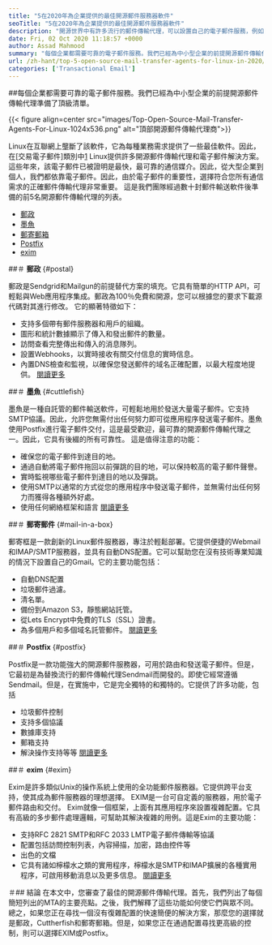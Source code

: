```yaml
---
title: "5在2020年為企業提供的最佳開源郵件服務器軟件" 
seoTitle: "5在2020年為企業提供的最佳開源郵件服務器軟件" 
description: "開源世界中有許多流行的郵件傳輸代理，可以設置自己的電子郵件服務，例如Gmail。我們已經入圍了前5個郵件服務器。" 
date: Fri, 02 Oct 2020 11:18:57 +0000
author: Assad Mahmood
summary: "每個企業都需要可靠的電子郵件服務。我們已經為中小型企業的前提開源郵件傳輸代理準備了頂級清單。" 
url: /zh-hant/top-5-open-source-mail-transfer-agents-for-linux-in-2020/
categories: ['Transactional Email']
---
```


##每個企業都需要可靠的電子郵件服務。我們已經為中小型企業的前提開源郵件傳輸代理準備了頂級清單。

{{< figure align=center src="images/Top-Open-Source-Mail-Transfer-Agents-For-Linux-1024x536.png" alt="頂部開源郵件傳輸代理商">}}

Linux在互聯網上壟斷了該軟件，它為每種業務需求提供了一些最佳軟件。因此，在[交易電子郵件]類別中[1] Linux提供許多開源郵件傳輸代理和電子郵件解決方案。
這些年來，該電子郵件已被證明是最快，最可靠的通信媒介。因此，從大型企業到個人，我們都依靠電子郵件。因此，由於電子郵件的重要性，選擇符合您所有通信需求的正確郵件傳輸代理非常重要。
這是我們團隊經過數十封郵件輸送軟件後準備的前5名開源郵件傳輸代理的列表。
  * [郵政][2]
  * [墨魚][3]
  * [郵寄郵箱][4]
  * [Postfix][5]
  * [exim][6]


##＃ **郵政** {#postal}

郵政是Sendgrid和Mailgun的前提替代方案的填充。它具有簡單的HTTP API，可輕鬆與Web應用程序集成。郵政為100％免費和開源，您可以根據您的要求下載源代碼對其進行修改。
它的顯著特徵如下：
* 支持多個帶有郵件服務器和用戶的組織。
* 圖形和統計數據顯示了傳入和發出郵件的數量。
* 訪問查看完整傳出和傳入的消息隊列。
* 設置Webhooks，以實時接收有關交付信息的實時信息。
* 內置DNS檢查和監視，以確保您發送郵件的域名正確配置，以最大程度地提供。
    [閱讀更多][7]


##＃ **墨魚** {#cuttlefish}

墨魚是一種自託管的郵件輸送軟件，可輕鬆地用於發送大量電子郵件。它支持SMTP協議。因此，允許您無需付出任何努力即可從應用程序發送電子郵件。墨魚使用Postfix進行電子郵件交付，這是最受歡迎，最可靠的開源郵件傳輸代理之一。因此，它具有後綴的所有可靠性。
這是值得注意的功能：
* 確保您的電子郵件到達目的地。
* 通過自動將電子郵件拖回以前彈跳的目的地，可以保持較高的電子郵件聲譽。
* 實時監視哪些電子郵件到達目的地以及彈跳。
* 使用SMTP以通常的方式從您的應用程序中發送電子郵件，並無需付出任何努力而獲得各種額外好處。
* 使用任何網絡框架和語言
    [閱讀更多][8]


##＃ **郵寄郵件** {#mail-in-a-box}

郵寄框是一款創新的Linux郵件服務器，專注於輕鬆部署。它提供便捷的Webmail和IMAP/SMTP服務器，並具有自動DNS配置。它可以幫助您在沒有技術專業知識的情況下設置自己的Gmail。它的主要功能包括：
* 自動DNS配置
* 垃圾郵件過濾。
* 清名單。
* 備份到Amazon S3，靜態網站託管。
* 從Lets Encrypt中免費的TLS（SSL）證書。
* 為多個用戶和多個域名託管郵件。
    [閱讀更多][9]


##＃ **Postfix** {#postfix}

Postfix是一款功能強大的開源郵件服務器，可用於路由和發送電子郵件。但是，它最初是為替換流行的郵件傳輸代理Sendmail而開發的。即使它經常遵循Sendmail。但是，在實施中，它是完全獨特的和獨特的。它提供了許多功能，包括
* 垃圾郵件控制
* 支持多個協議
* 數據庫支持
* 郵箱支持
* 解決操作支持等等
    [閱讀更多][10]


##＃ **exim** {#exim}

Exim是許多類似Unix的操作系統上使用的全功能郵件服務器。它提供跨平台支持，使其成為郵件服務器的理想選擇。 EXIM是一台可自定義的服務器，用於電子郵件路由和交付。 Exim就像一個框架，上面有其應用程序來設置複雜配置。它具有高級的多步郵件處理邏輯，可幫助其解決複雜的用例。這是Exim的主要功能：
* 支持RFC 2821 SMTP和RFC 2033 LMTP電子郵件傳輸等協議
* 配置包括訪問控制列表，內容掃描，加密，路由控件等
* 出色的文檔
* 它具有諸如檸檬水之類的實用程序，檸檬水是SMTP和IMAP擴展的各種實用程序，可啟用移動消息以及更多信息。
    [閱讀更多][11]

＃## 結論
在本文中，您審查了最佳的開源郵件傳輸代理。首先，我們列出了每個簡短列出的MTA的主要亮點。之後，我們解釋了這些功能如何使它們與眾不同。總之，如果您正在尋找一個沒有復雜配置的快速簡便的解決方案，那麼您的選擇就是郵政，Cuttherfish和郵寄郵箱。但是，如果您正在通過配置尋找更高級的控制，則可以選擇EXIM或Postfix。



[1]: https://products.containerize.com/transactional-email
[2]: #postal
[3]: #cuttlefish
[4]: #mail-in-a-box
[5]: #postfix
[6]: #exim
[7]: https://products.containerize.com/transactional-email/postal
[8]: https://products.containerize.com/transactional-email/cuttlefish
[9]: https://products.containerize.com/transactional-email/mail-in-a-box
[10]: https://products.containerize.com/transactional-email/postfix
[11]: https://products.containerize.com/transactional-email/exim
